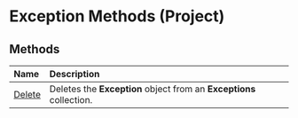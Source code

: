 
# Exception Methods (Project)

## Methods



|**Name**|**Description**|
|:-----|:-----|
|[Delete](0e311cea-411b-9600-1970-b5a4dccf0e5a.md)|Deletes the  **Exception** object from an **Exceptions** collection.|
